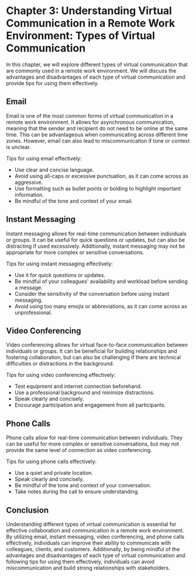 Chapter 3: Understanding Virtual Communication in a Remote Work Environment: Types of Virtual Communication
===========================================================================================================

In this chapter, we will explore different types of virtual communication that are commonly used in a remote work environment. We will discuss the advantages and disadvantages of each type of virtual communication and provide tips for using them effectively.

Email
-----

Email is one of the most common forms of virtual communication in a remote work environment. It allows for asynchronous communication, meaning that the sender and recipient do not need to be online at the same time. This can be advantageous when communicating across different time zones. However, email can also lead to miscommunication if tone or context is unclear.

Tips for using email effectively:

* Use clear and concise language.
* Avoid using all-caps or excessive punctuation, as it can come across as aggressive.
* Use formatting such as bullet points or bolding to highlight important information.
* Be mindful of the tone and context of your email.

Instant Messaging
-----------------

Instant messaging allows for real-time communication between individuals or groups. It can be useful for quick questions or updates, but can also be distracting if used excessively. Additionally, instant messaging may not be appropriate for more complex or sensitive conversations.

Tips for using instant messaging effectively:

* Use it for quick questions or updates.
* Be mindful of your colleagues' availability and workload before sending a message.
* Consider the sensitivity of the conversation before using instant messaging.
* Avoid using too many emojis or abbreviations, as it can come across as unprofessional.

Video Conferencing
------------------

Video conferencing allows for virtual face-to-face communication between individuals or groups. It can be beneficial for building relationships and fostering collaboration, but can also be challenging if there are technical difficulties or distractions in the background.

Tips for using video conferencing effectively:

* Test equipment and internet connection beforehand.
* Use a professional background and minimize distractions.
* Speak clearly and concisely.
* Encourage participation and engagement from all participants.

Phone Calls
-----------

Phone calls allow for real-time communication between individuals. They can be useful for more complex or sensitive conversations, but may not provide the same level of connection as video conferencing.

Tips for using phone calls effectively:

* Use a quiet and private location.
* Speak clearly and concisely.
* Be mindful of the tone and context of your conversation.
* Take notes during the call to ensure understanding.

Conclusion
----------

Understanding different types of virtual communication is essential for effective collaboration and communication in a remote work environment. By utilizing email, instant messaging, video conferencing, and phone calls effectively, individuals can improve their ability to communicate with colleagues, clients, and customers. Additionally, by being mindful of the advantages and disadvantages of each type of virtual communication and following tips for using them effectively, individuals can avoid miscommunication and build strong relationships with stakeholders.
